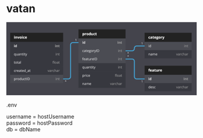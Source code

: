 # vatan
![alt text](https://github.com/fleimkeipa/vatan/blob/main/diagram.png?raw=true)

.env

username = hostUsername </br>
password = hostPassword </br>
db       = dbName
